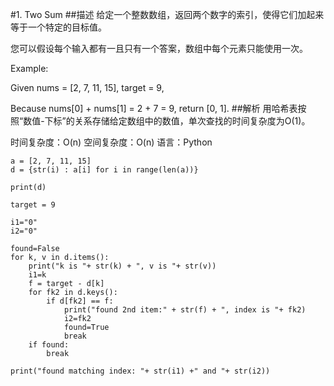 #1. Two Sum
##描述
给定一个整数数组，返回两个数字的索引，使得它们加起来等于一个特定的目标值。

您可以假设每个输入都有一且只有一个答案，数组中每个元素只能使用一次。

Example:

Given nums = [2, 7, 11, 15], target = 9,

Because nums[0] + nums[1] = 2 + 7 = 9,
return [0, 1].
##解析
用哈希表按照“数值-下标”的关系存储给定数组中的数值，单次查找的时间复杂度为O(1)。

时间复杂度：O(n)
空间复杂度：O(n)
语言：Python

```
a = [2, 7, 11, 15]
d = {str(i) : a[i] for i in range(len(a))}

print(d)

target = 9

i1="0"
i2="0"

found=False
for k, v in d.items():
    print("k is "+ str(k) + ", v is "+ str(v))
    i1=k
    f = target - d[k]
    for fk2 in d.keys():
        if d[fk2] == f:
            print("found 2nd item:" + str(f) + ", index is "+ fk2)
            i2=fk2
            found=True
            break
    if found:
        break

print("found matching index: "+ str(i1) +" and "+ str(i2))
```